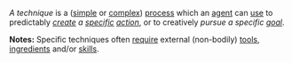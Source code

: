 *A technique* is a ([simple](https://github.com/gcassel/Modular-Organization-Terminology/blob/master/terms/simple.md) or [complex](https://github.com/gcassel/Modular-Organization-Terminology/blob/master/terms/complex.md)) [process](https://github.com/gcassel/Modular-Organization-Terminology/blob/master/terms/process.md) which an [agent](https://github.com/gcassel/Modular-Organization-Terminology/blob/master/terms/agent.md) can [use](https://github.com/gcassel/Modular-Organization-Terminology/blob/master/terms/use.md) to predictably *[create](https://github.com/gcassel/Modular-Organization-Terminology/blob/master/terms/create.md) a [specific](https://github.com/gcassel/Modular-Organization-Terminology/blob/master/terms/specific.md) [action](https://github.com/gcassel/Modular-Organization-Terminology/blob/master/terms/action.md)*, or to creatively *pursue a specific [goal](https://github.com/gcassel/Modular-Organization-Terminology/blob/master/terms/goal.md)*.

**Notes:**  Specific techniques often [require](https://github.com/gcassel/Modular-Organization-Terminology/blob/master/terms/require.md) external (non-bodily) [tools](https://github.com/gcassel/Modular-Organization-Terminology/blob/master/terms/tool.md), [ingredients](https://github.com/gcassel/Modular-Organization-Terminology/blob/master/terms/ingredient.md) and/or [skills](https://github.com/gcassel/Modular-Organization-Terminology/blob/master/terms/skill.md).
